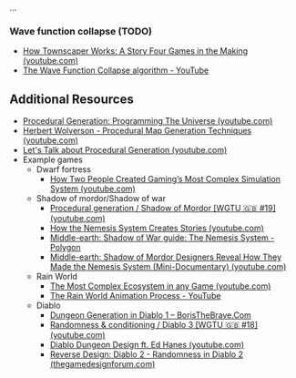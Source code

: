 ...

### Wave function collapse (TODO)
- [How Townscaper Works: A Story Four Games in the Making (youtube.com)](https://www.youtube.com/watch?v=_1fvJ5sHh6A)
- [The Wave Function Collapse algorithm - YouTube](https://www.youtube.com/watch?v=qRtrj6Pua2A)


## Additional Resources
- [Procedural Generation: Programming The Universe (youtube.com)](https://www.youtube.com/watch?v=ZZY9YE7rZJw)
- [Herbert Wolverson - Procedural Map Generation Techniques (youtube.com)](https://www.youtube.com/watch?v=TlLIOgWYVpI)
- [Let's Talk about Procedural Generation (youtube.com)](https://www.youtube.com/watch?v=x2pJcP8_5TI)
- Example games
	- Dwarf fortress
		- [How Two People Created Gaming’s Most Complex Simulation System (youtube.com)](https://www.youtube.com/watch?v=1ieGQ_YddX0)
	- Shadow of mordor/Shadow of war
		- [Procedural generation / Shadow of Mordor [WGTU 🇬🇧 #19] (youtube.com)](https://www.youtube.com/watch?v=92s338wswI0)
		- [How the Nemesis System Creates Stories (youtube.com)](https://www.youtube.com/watch?v=Lm_AzK27mZY)
		- [Middle-earth: Shadow of War guide: The Nemesis System - Polygon](https://www.polygon.com/middle-earth-shadow-of-war-guide/2017/10/9/16439610/the-nemesis-system-and-you)
		- [Middle-earth: Shadow of Mordor Designers Reveal How They Made the Nemesis System (Mini-Documentary) (youtube.com)](https://www.youtube.com/watch?v=WS4ofqYWBs8)
	- Rain World
		- [The Most Complex Ecosystem in any Game (youtube.com)](https://www.youtube.com/watch?v=GMx8OsTDHfM)
		- [The Rain World Animation Process - YouTube](https://www.youtube.com/watch?v=sVntwsrjNe4)
	- Diablo
		- [Dungeon Generation in Diablo 1 – BorisTheBrave.Com](https://www.boristhebrave.com/2019/07/14/dungeon-generation-in-diablo-1/)
		- [Randomness & conditioning / Diablo 3 [WGTU 🇬🇧 #18] (youtube.com)](https://www.youtube.com/watch?v=Bcbn_itWR-Q)
		- [Diablo Dungeon Design ft. Ed Hanes (youtube.com)](https://www.youtube.com/watch?v=tUFvhDOPA_w)
		- [Reverse Design: Diablo 2 - Randomness in Diablo 2 (thegamedesignforum.com)](https://thegamedesignforum.com/features/RD_D2_5.html)